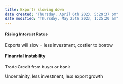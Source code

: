 ```yaml
---
title: Exports slowing down
date created: "Thursday, April 6th 2023, 5:29:37 pm"
date modified: "Thursday, May 25th 2023, 1:25:20 am"
---
```


#### Rising Interest Rates

Exports will slow = less investment, costlier to borrow

#### Financial instability

Trade Credit from buyer or bank

Uncertainity, less investment, less export growth
